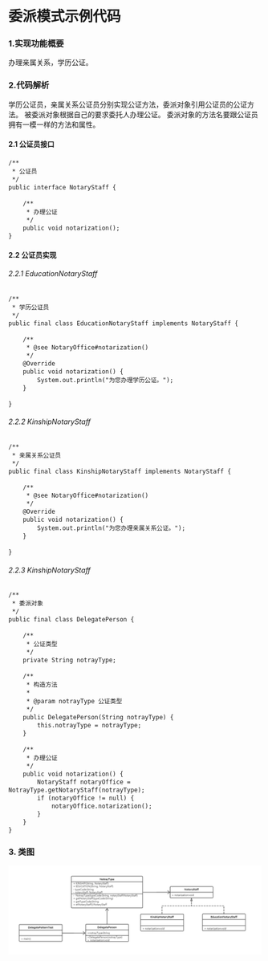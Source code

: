 # 委派模式示例代码

### 1.实现功能概要

  办理亲属关系，学历公证。

### 2.代码解析

  学历公证员，亲属关系公证员分别实现公证方法，委派对象引用公证员的公证方法。
  被委派对象根据自己的要求委托人办理公证。
  委派对象的方法名要跟公证员拥有一模一样的方法和属性。

   
 
#### 2.1 公证员接口
```
/**
 * 公证员
 */
public interface NotaryStaff {

	/**
	 * 办理公证
	 */
	public void notarization();
}
```

#### 2.2 公证员实现
###### 2.2.1 EducationNotaryStaff
```
/**
 * 学历公证员
 */
public final class EducationNotaryStaff implements NotaryStaff {

	/**
	 * @see NotaryOffice#notarization()
	 */
	@Override
	public void notarization() {
		System.out.println("为您办理学历公证。");
	}

}

```
###### 2.2.2 KinshipNotaryStaff
```
/**
 * 亲属关系公证员
 */
public final class KinshipNotaryStaff implements NotaryStaff {

	/**
	 * @see NotaryOffice#notarization()
	 */
	@Override
	public void notarization() {
		System.out.println("为您办理亲属关系公证。");
	}

}

```
###### 2.2.3 KinshipNotaryStaff
```
/**
 * 委派对象
 */
public final class DelegatePerson {

	/**
	 * 公证类型
	 */
	private String notrayType;

	/**
	 * 构造方法
	 * 
	 * @param notrayType 公证类型
	 */
	public DelegatePerson(String notrayType) {
		this.notrayType = notrayType;
	}

	/**
	 * 办理公证
	 */
	public void notarization() {
		NotaryStaff notaryOffice = NotrayType.getNotaryStaff(notrayType);
		if (notaryOffice != null) {
			notaryOffice.notarization();
		}
	}
}
```

### 3. 类图

![类图](class.png)

